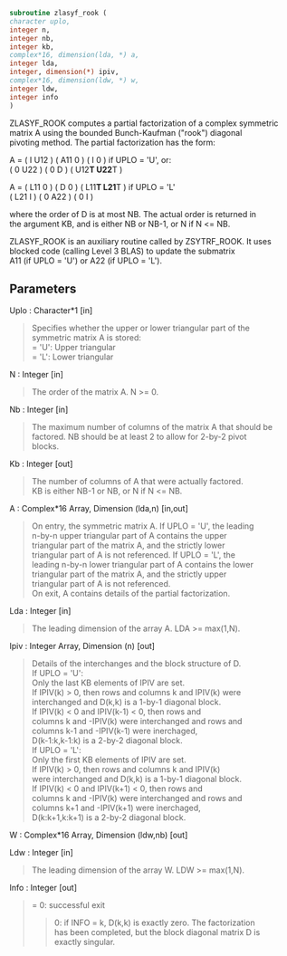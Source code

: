 ```fortran  
subroutine zlasyf_rook (  
character uplo,  
integer n,  
integer nb,  
integer kb,  
complex*16, dimension(lda, *) a,  
integer lda,  
integer, dimension(*) ipiv,  
complex*16, dimension(ldw, *) w,  
integer ldw,  
integer info  
)  
```  
  
ZLASYF_ROOK computes a partial factorization of a complex symmetric  
matrix A using the bounded Bunch-Kaufman ("rook") diagonal  
pivoting method. The partial factorization has the form:  
  
A  =  ( I  U12 ) ( A11  0  ) (  I       0    )  if UPLO = 'U', or:  
( 0  U22 ) (  0   D  ) ( U12**T U22**T )  
  
A  =  ( L11  0 ) (  D   0  ) ( L11**T L21**T )  if UPLO = 'L'  
( L21  I ) (  0  A22 ) (  0       I    )  
  
where the order of D is at most NB. The actual order is returned in  
the argument KB, and is either NB or NB-1, or N if N <= NB.  
  
ZLASYF_ROOK is an auxiliary routine called by ZSYTRF_ROOK. It uses  
blocked code (calling Level 3 BLAS) to update the submatrix  
A11 (if UPLO = 'U') or A22 (if UPLO = 'L').  
  
## Parameters  
Uplo : Character*1 [in]  
> Specifies whether the upper or lower triangular part of the  
> symmetric matrix A is stored:  
> = 'U':  Upper triangular  
> = 'L':  Lower triangular  
  
N : Integer [in]  
> The order of the matrix A.  N >= 0.  
  
Nb : Integer [in]  
> The maximum number of columns of the matrix A that should be  
> factored.  NB should be at least 2 to allow for 2-by-2 pivot  
> blocks.  
  
Kb : Integer [out]  
> The number of columns of A that were actually factored.  
> KB is either NB-1 or NB, or N if N <= NB.  
  
A : Complex*16 Array, Dimension (lda,n) [in,out]  
> On entry, the symmetric matrix A.  If UPLO = 'U', the leading  
> n-by-n upper triangular part of A contains the upper  
> triangular part of the matrix A, and the strictly lower  
> triangular part of A is not referenced.  If UPLO = 'L', the  
> leading n-by-n lower triangular part of A contains the lower  
> triangular part of the matrix A, and the strictly upper  
> triangular part of A is not referenced.  
> On exit, A contains details of the partial factorization.  
  
Lda : Integer [in]  
> The leading dimension of the array A.  LDA >= max(1,N).  
  
Ipiv : Integer Array, Dimension (n) [out]  
> Details of the interchanges and the block structure of D.  
> If UPLO = 'U':  
> Only the last KB elements of IPIV are set.  
> If IPIV(k) > 0, then rows and columns k and IPIV(k) were  
> interchanged and D(k,k) is a 1-by-1 diagonal block.  
> If IPIV(k) < 0 and IPIV(k-1) < 0, then rows and  
> columns k and -IPIV(k) were interchanged and rows and  
> columns k-1 and -IPIV(k-1) were inerchaged,  
> D(k-1:k,k-1:k) is a 2-by-2 diagonal block.  
> If UPLO = 'L':  
> Only the first KB elements of IPIV are set.  
> If IPIV(k) > 0, then rows and columns k and IPIV(k)  
> were interchanged and D(k,k) is a 1-by-1 diagonal block.  
> If IPIV(k) < 0 and IPIV(k+1) < 0, then rows and  
> columns k and -IPIV(k) were interchanged and rows and  
> columns k+1 and -IPIV(k+1) were inerchaged,  
> D(k:k+1,k:k+1) is a 2-by-2 diagonal block.  
  
W : Complex*16 Array, Dimension (ldw,nb) [out]  
  
Ldw : Integer [in]  
> The leading dimension of the array W.  LDW >= max(1,N).  
  
Info : Integer [out]  
> = 0: successful exit  
> > 0: if INFO = k, D(k,k) is exactly zero.  The factorization  
> has been completed, but the block diagonal matrix D is  
> exactly singular.  
  
